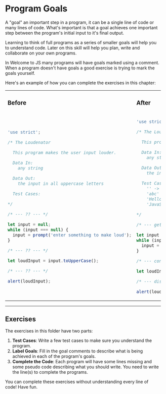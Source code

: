 # Program Goals

A "goal" an important step in a program, it can be a single line of code or many lines of code. What's important is that a goal achieves one important step between the program's initial input to it's final output.

Learning to think of full programs as a series of smaller goals will help you to understand code. Later on this skill will help you plan, write and collaborate on your own programs.

In Welcome to JS many programs will have goals marked using a comment. When a program doesn't have goals a good exercise is trying to mark the goals yourself.

Here's an example of how you can complete the exercises in this chapter:

<table>

<tr>
<td>

### Before

</td>
<td>

### After

</td>
</tr>

<tr>
<td>

```js
'use strict';

/* The Loudenator

  This program makes the user input louder.

  Data In:
    any string

  Data Out:
    the input in all uppercase letters

  Test Cases:

*/

/* --- ?? --- */

let input = null;
while (input === null) {
  input = prompt('enter something to make loud');
}

/* --- ?? --- */

let loudInput = input.toUpperCase();

/* --- ?? --- */

alert(loudInput);
```

</td>
<td>

```js
'use strict';

/* The Loudenator

  This program makes the user input louder.

  Data In:
    any string

  Data Out:
    the input in all uppercase letters

  Test Cases:
    '' -> ''
    'abc' -> 'ABC'
    'Hello Jon' -> 'HELLO JON'
    'JavaScript' -> 'JAVASCRIPT'

*/

/* --- get a string from the user --- */

let input = null;
while (input === null) {
  input = prompt('enter something to make loud');
}

/* --- convert all the letters to uppercase --- */

let loudInput = input.toUpperCase();

/* --- display the loud string for the user --- */

alert(loudInput);
```

</td>
</tr>
</table>

---

## Exercises

The exercises in this folder have two parts:

1. **Test Cases**: Write a few test cases to make sure you understand the program.
1. **Label Goals**: Fill in the goal comments to describe what is being achieved in each of the program's goals.
1. **Complete the Code**: Each program will have some lines missing and some pseudo code describing what you should write. You need to write the line(s) to complete the programs.

You can complete these exercises without understanding every line of code! Have fun.
